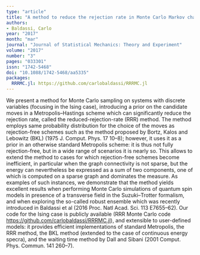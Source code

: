 ```yaml
---
type: "article"
title: "A method to reduce the rejection rate in Monte Carlo Markov chains"
authors:
- Baldassi, Carlo
year: "2017"
month: "mar"
journal: "Journal of Statistical Mechanics: Theory and Experiment"
volume: "2017"
number: "3"
pages: "033301"
issn: "1742-5468"
doi: "10.1088/1742-5468/aa5335"
packages:
  RRRMC.jl: https://github.com/carlobaldassi/RRRMC.jl
---
```

We present a method for Monte Carlo sampling on systems with discrete variables (focusing in the Ising case), introducing a prior on the candidate moves in a Metropolis–Hastings scheme which can significantly reduce the rejection rate, called the reduced-rejection-rate (RRR) method. The method employs same probability distribution for the choice of the moves as rejection-free schemes such as the method proposed by Bortz, Kalos and Lebowitz (BKL) (1975 J. Comput. Phys. 17 10–8); however, it uses it as a prior in an otherwise standard Metropolis scheme: it is thus not fully rejection-free, but in a wide range of scenarios it is nearly so. This allows to extend the method to cases for which rejection-free schemes become inefficient, in particular when the graph connectivity is not sparse, but the energy can nevertheless be expressed as a sum of two components, one of which is computed on a sparse graph and dominates the measure. As examples of such instances, we demonstrate that the method yields excellent results when performing Monte Carlo simulations of quantum spin models in presence of a transverse field in the Suzuki–Trotter formalism, and when exploring the so-called robust ensemble which was recently introduced in Baldassi et al (2016 Proc. Natl Acad. Sci. 113 E7655–62). Our code for the Ising case is publicly available (RRR Monte Carlo code https://github.com/carlobaldassi/RRRMC.jl), and extensible to user-defined models: it provides efficient implementations of standard Metropolis, the RRR method, the BKL method (extended to the case of continuous energy specra), and the waiting time method by Dall and Sibani (2001 Comput. Phys. Commun. 141 260–7).